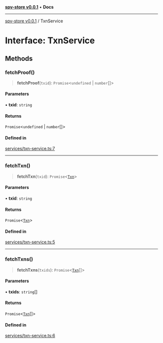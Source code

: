 [**spv-store v0.0.1**](../README.md) • **Docs**

***

[spv-store v0.0.1](../globals.md) / TxnService

# Interface: TxnService

## Methods

### fetchProof()

> **fetchProof**(`txid`): `Promise`\<`undefined` \| `number`[]\>

#### Parameters

• **txid**: `string`

#### Returns

`Promise`\<`undefined` \| `number`[]\>

#### Defined in

[services/txn-service.ts:7](https://github.com/shruggr/ts-casemod-spv/blob/02da5207bded388f76e8bebbed39ca525a18e420/src/services/txn-service.ts#L7)

***

### fetchTxn()

> **fetchTxn**(`txid`): `Promise`\<[`Txn`](Txn.md)\>

#### Parameters

• **txid**: `string`

#### Returns

`Promise`\<[`Txn`](Txn.md)\>

#### Defined in

[services/txn-service.ts:5](https://github.com/shruggr/ts-casemod-spv/blob/02da5207bded388f76e8bebbed39ca525a18e420/src/services/txn-service.ts#L5)

***

### fetchTxns()

> **fetchTxns**(`txids`): `Promise`\<[`Txn`](Txn.md)[]\>

#### Parameters

• **txids**: `string`[]

#### Returns

`Promise`\<[`Txn`](Txn.md)[]\>

#### Defined in

[services/txn-service.ts:6](https://github.com/shruggr/ts-casemod-spv/blob/02da5207bded388f76e8bebbed39ca525a18e420/src/services/txn-service.ts#L6)
